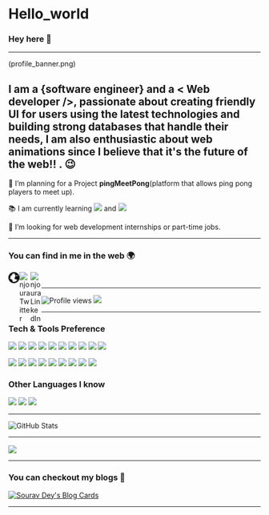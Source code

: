 # Hello_world
### Hey <Aziz/> here 👋

---


(profile_banner.png)


## I am a {software engineer} and a < Web developer />, passionate about creating friendly UI for users using the latest technologies and building strong databases that handle their needs, I am also enthusiastic about web animations since I believe that it's the future of the web!! . :wink:
 
 🔭 I’m planning for a Project **pingMeetPong**(platform that allows ping pong players to meet up).

 
 :books: I am currently learning <img src="https://img.shields.io/badge/Flutter-02569B?style=for-the-badge&logo=flutter&logoColor=white"> and <img src="https://img.shields.io/badge/React_Native-20232A?style=for-the-badge&logo=react&logoColor=61DAFB">
 
 👯 I’m looking for web development internships or part-time jobs.
 
---

### You can find in me in the web 🌍
[<img align="left" alt="njoura github" width="22px" src="https://raw.githubusercontent.com/iconic/open-iconic/master/svg/globe.svg" />][website]

[<img align="left" alt="njoura Twitter" width="22px" src="https://cdn.jsdelivr.net/npm/simple-icons@v3/icons/twitter.svg" />][twitter]
[<img align="left" alt="njoura LinkedIn" width="22px" src="https://cdn.jsdelivr.net/npm/simple-icons@v3/icons/linkedin.svg" />][linkedin]

<br/>
<!-- Links: -->

---


![Profile views](https://gpvc.arturio.dev/Njoura7)  <img src="https://img.shields.io/github/followers/Njoura7?label=Follow" style=" float:left, margin-right:10px" />


---


### Tech & Tools Preference

<img src = "https://img.shields.io/badge/HTML5-E34F26?style=for-the-badge&logo=html5&logoColor=white"> <img src = "https://img.shields.io/badge/CSS3-1572B6?style=for-the-badge&logo=css3&logoColor=white"> <img src="https://img.shields.io/badge/Sass-CC6699?style=for-the-badge&logo=sass&logoColor=white"> <img src="https://img.shields.io/badge/Bootstrap-563D7C?style=for-the-badge&logo=bootstrap&logoColor=white">     <img src="https://img.shields.io/badge/JavaScript-323330?style=for-the-badge&logo=javascript&logoColor=F7DF1E"> <img src="https://img.shields.io/badge/React-20232A?style=for-the-badge&logo=react&logoColor=61DAFB"> 
<img src ="https://img.shields.io/badge/Framer-black?style=for-the-badge&logo=framer&logoColor=blue"> 
<img src ="https://img.shields.io/badge/Material--UI-0081CB?style=for-the-badge&logo=material-ui&logoColor=white">
<img src="https://img.shields.io/badge/Express.js-404D59?style=for-the-badge">
<img src="https://img.shields.io/badge/Node.js-43853D?style=for-the-badge&logo=node.js&logoColor=white">

<img src="https://img.shields.io/badge/MongoDB-4EA94B?style=for-the-badge&logo=mongodb&logoColor=white">
<img src="https://img.shields.io/badge/MySQL-005C84?style=for-the-badge&logo=mysql&logoColor=white">
<img src ="https://img.shields.io/badge/Microsoft_SQL_Server-CC2927?style=for-the-badge&logo=microsoft-sql-server&logoColor=white">

<img src="https://img.shields.io/badge/-Progressive Web Apps-5A0FC8?style=flat">
<img src="https://img.shields.io/badge/GIT-E44C30?style=for-the-badge&logo=git&logoColor=white"> <img src="https://img.shields.io/badge/GitHub-100000?style=for-the-badge&logo=github&logoColor=white"> <img src="http://img.shields.io/badge/-VS%20Code-007ACC?style=flat&logo=visual%20studio%20code&logoColor=white">
<img src ="https://img.shields.io/badge/Figma-F24E1E?style=for-the-badge&logo=figma&logoColor=white"> <img src="https://img.shields.io/badge/Canva-%2300C4CC.svg?&style=for-the-badge&logo=Canva&logoColor=white">


### Other Languages I know
<img src="https://img.shields.io/badge/Java-ED8B00?style=for-the-badge&logo=java&logoColor=white"> 	<img src="https://img.shields.io/badge/C%23-239120?style=for-the-badge&logo=c-sharp&logoColor=white"> <img src="https://img.shields.io/badge/Python-3776AB?style=for-the-badge&logo=python&logoColor=white"> 

---

![GitHub Stats](https://github-readme-stats.vercel.app/api?username=Njoura7&theme=radical)

---

<img align="center" src="https://github-readme-stats.vercel.app/api/top-langs/?username=Njoura7&layout=compact&theme=radical" />

---
### You can checkout my blogs :loudspeaker: 

[![Sourav Dey's Blog Cards](https://github-cards-external-blogs.souravdey777.vercel.app/getMediumBlogs?username=Souravdey777&type=vertical)](https://medium.com/@Souravdey777)

---



[website]: https://github.com/Njoura7
[twitter]: https://twitter.com/Njoura7
[instagram]: https://www.instagram.com/web.dev_njoura/
[linkedin]:https://www.linkedin.com/in/anas-mohamed-aziz-najjar-400672200/

